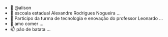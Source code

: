 - 👋 @alison
- 👀  escoala estadual Alexandre Rodrigues Nogueira   ...
- 🌱 Participo da turma de tecnologia e enovação do professor Leonardo ...
- 💞️ amo comer ...
- 📫 pão de batata ...

<!---
agor2469/agor2469 is a ✨ special ✨ repository because its `README.md` (this file) appears on your GitHub profile.
You can click the Preview link to take a look at your changes.
--->
